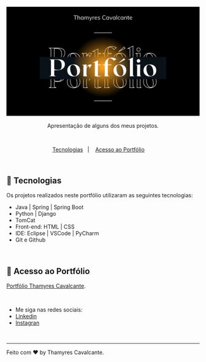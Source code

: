 
![](img/Capa.png)

<p align="center">
Apresentação de alguns dos meus projetos.
</p>

<br>

<p align="center">
  <a href="#-tecnologias">Tecnologias</a>&nbsp;&nbsp;&nbsp;|&nbsp;&nbsp;&nbsp;  
  <a href="#-portfolio">Acesso ao Portfólio</a>&nbsp;&nbsp;&nbsp;&nbsp;&nbsp;&nbsp;  
</p>

<br>

## 🚀 Tecnologias

Os projetos realizados neste portfólio utilizaram as seguintes tecnologias:
- Java | Spring | Spring Boot
- Python | Django
- TomCat
- Front-end: HTML | CSS
- IDE: Eclipse  | VSCode | PyCharm
- Git e Github

<br>

## 📁 Acesso ao Portfólio

[Portfólio Thamyres Cavalcante](https://thamyresmya.github.io/Portfolio/).

<br>

- Me siga nas redes sociais:
- [Linkedin](https://www.linkedin.com/in/thamyrescavalcante/)
- [Instagran](https://www.instagram.com/thamyres__cavalcante/)

<br>

---

Feito com ♥ by Thamyres Cavalcante.